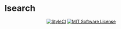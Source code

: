 # lsearch
<p align="center">
<a href="https://github.styleci.io/repos/199773682"><img src="https://github.styleci.io/repos/199773682/shield?branch=master" alt="StyleCI"></a>
<a href="LICENSE.md"><img src="https://img.shields.io/badge/license-MIT-blue.svg?style=flat-square" alt="MIT Software License"></a>
</p>